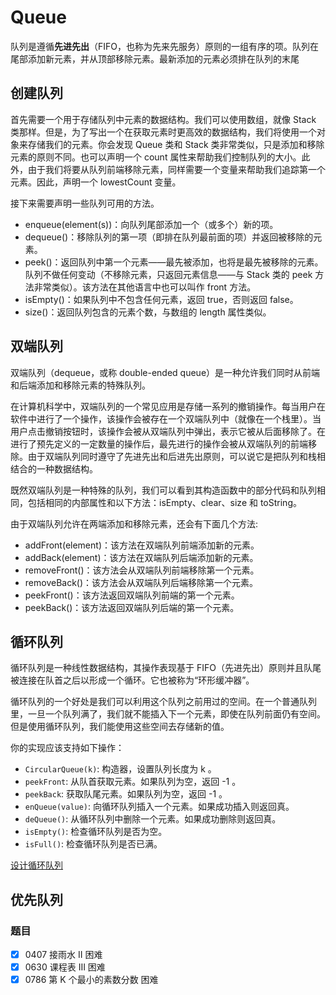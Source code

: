 # Queue

队列是遵循**先进先出**（FIFO，也称为先来先服务）原则的一组有序的项。队列在尾部添加新元素，并从顶部移除元素。最新添加的元素必须排在队列的末尾

## 创建队列

首先需要一个用于存储队列中元素的数据结构。我们可以使用数组，就像 Stack 类那样。但是，为了写出一个在获取元素时更高效的数据结构，我们将使用一个对象来存储我们的元素。你会发现 Queue 类和 Stack 类非常类似，只是添加和移除元素的原则不同。也可以声明一个 count 属性来帮助我们控制队列的大小。此外，由于我们将要从队列前端移除元素，同样需要一个变量来帮助我们追踪第一个元素。因此，声明一个 lowestCount 变量。

接下来需要声明一些队列可用的方法。

- enqueue(element(s))：向队列尾部添加一个（或多个）新的项。
- dequeue()：移除队列的第一项（即排在队列最前面的项）并返回被移除的元素。
- peek()：返回队列中第一个元素——最先被添加，也将是最先被移除的元素。队列不做任何变动（不移除元素，只返回元素信息——与 Stack 类的 peek 方法非常类似）。该方法在其他语言中也可以叫作 front 方法。
- isEmpty()：如果队列中不包含任何元素，返回 true，否则返回 false。
- size()：返回队列包含的元素个数，与数组的 length 属性类似。

## 双端队列

双端队列（dequeue，或称 double-ended queue）是一种允许我们同时从前端和后端添加和移除元素的特殊队列。

在计算机科学中，双端队列的一个常见应用是存储一系列的撤销操作。每当用户在软件中进行了一个操作，该操作会被存在一个双端队列中（就像在一个栈里）。当用户点击撤销按钮时，该操作会被从双端队列中弹出，表示它被从后面移除了。在进行了预先定义的一定数量的操作后，最先进行的操作会被从双端队列的前端移除。由于双端队列同时遵守了先进先出和后进先出原则，可以说它是把队列和栈相结合的一种数据结构。

既然双端队列是一种特殊的队列，我们可以看到其构造函数中的部分代码和队列相同，包括相同的内部属性和以下方法：isEmpty、clear、size 和 toString。

由于双端队列允许在两端添加和移除元素，还会有下面几个方法:

- addFront(element)：该方法在双端队列前端添加新的元素。
- addBack(element)：该方法在双端队列后端添加新的元素。
- removeFront()：该方法会从双端队列前端移除第一个元素。
- removeBack()：该方法会从双端队列后端移除第一个元素。
- peekFront()：该方法返回双端队列前端的第一个元素。
- peekBack()：该方法返回双端队列后端的第一个元素。

## 循环队列

循环队列是一种线性数据结构，其操作表现基于 FIFO（先进先出）原则并且队尾被连接在队首之后以形成一个循环。它也被称为“环形缓冲器”。

循环队列的一个好处是我们可以利用这个队列之前用过的空间。在一个普通队列里，一旦一个队列满了，我们就不能插入下一个元素，即使在队列前面仍有空间。但是使用循环队列，我们能使用这些空间去存储新的值。

你的实现应该支持如下操作：

- `CircularQueue(k)`: 构造器，设置队列长度为 k 。
- `peekFront`: 从队首获取元素。如果队列为空，返回 -1 。
- `peekBack`: 获取队尾元素。如果队列为空，返回 -1 。
- `enQueue(value)`: 向循环队列插入一个元素。如果成功插入则返回真。
- `deQueue()`: 从循环队列中删除一个元素。如果成功删除则返回真。
- `isEmpty()`: 检查循环队列是否为空。
- `isFull()`: 检查循环队列是否已满。

[设计循环队列](https://leetcode-cn.com/problems/design-circular-queue/)

## 优先队列

### 题目

- [x] 0407 接雨水 II 困难
- [x] 0630 课程表 III 困难
- [x] 0786 第 K 个最小的素数分数 困难

